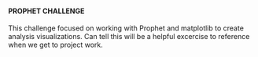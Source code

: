 #### PROPHET CHALLENGE
This challenge focused on working with Prophet and matplotlib to create analysis visualizations.
Can tell this will be a helpful excercise to reference when we get to project work.

